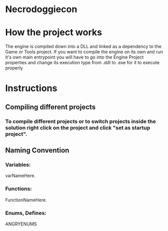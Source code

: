 # Necrodoggiecon

# How the project works
The engine is compiled down into a DLL and linked as a dependency to the Game or Tools project. If you want to compile the engine on its own and run it's own main entrypoint you will have to go into the Engine Project properties and change its execution type from .ddl to .exe for it to execute properly


# Instructions

## Compiling different projects
### To compile different projects or to switch projects inside the solution right click on the project and click "set as startup project".

## Naming Convention

### Variables:
varNameHere.

### Functions:
FunctionNameHere.

### Enums, Defines:
ANGRYENUMS
